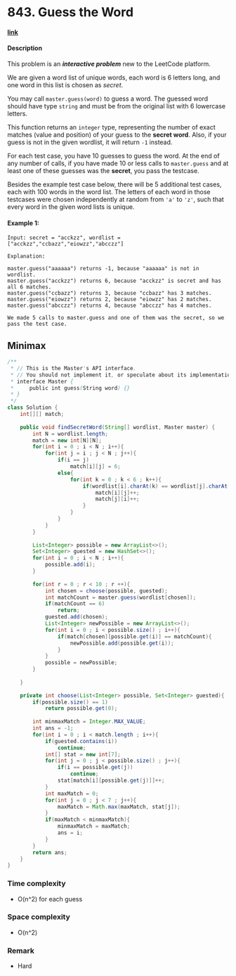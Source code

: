 # 843. Guess the Word

#### [link](https://leetcode.com/problems/guess-the-word/) 

#### Description
This problem is an ***interactive problem*** new to the LeetCode platform.

We are given a word list of unique words, each word is 6 letters long, and one word in this list is chosen as *secret*.

You may call `master.guess(word)` to guess a word.  The guessed word should have type `string` and must be from the original list with 6 lowercase letters.

This function returns an `integer` type, representing the number of exact matches (value and position) of your guess to the **secret word**.  Also, if your guess is not in the given wordlist, it will return `-1` instead.

For each test case, you have 10 guesses to guess the word. At the end of any number of calls, if you have made 10 or less calls to `master.guess` and at least one of these guesses was the **secret**, you pass the testcase.

Besides the example test case below, there will be 5 additional test cases, each with 100 words in the word list.  The letters of each word in those testcases were chosen independently at random from `'a'` to `'z'`, such that every word in the given word lists is unique.

#### Example 1:
```
Input: secret = "acckzz", wordlist = ["acckzz","ccbazz","eiowzz","abcczz"]

Explanation:

master.guess("aaaaaa") returns -1, because "aaaaaa" is not in wordlist.
master.guess("acckzz") returns 6, because "acckzz" is secret and has all 6 matches.
master.guess("ccbazz") returns 3, because "ccbazz" has 3 matches.
master.guess("eiowzz") returns 2, because "eiowzz" has 2 matches.
master.guess("abcczz") returns 4, because "abcczz" has 4 matches.

We made 5 calls to master.guess and one of them was the secret, so we pass the test case.
```

## Minimax
```java
/**
 * // This is the Master's API interface.
 * // You should not implement it, or speculate about its implementation
 * interface Master {
 *     public int guess(String word) {}
 * }
 */
class Solution {
    int[][] match;
    
    public void findSecretWord(String[] wordlist, Master master) {
        int N = wordlist.length;
        match = new int[N][N];
        for(int i = 0 ; i < N ; i++){
            for(int j = i ; j < N ; j++){
                if(i == j)
                    match[i][j] = 6;
                else{
                    for(int k = 0 ; k < 6 ; k++){
                        if(wordlist[i].charAt(k) == wordlist[j].charAt(k)){
                            match[i][j]++;
                            match[j][i]++;
                        }
                    }
                }
            }
        }
        
        List<Integer> possible = new ArrayList<>();
        Set<Integer> guested = new HashSet<>();
        for(int i = 0 ; i < N ; i++){
            possible.add(i);
        }
        
        for(int r = 0 ; r < 10 ; r ++){
            int chosen = choose(possible, guested);
            int matchCount = master.guess(wordlist[chosen]);
            if(matchCount == 6)
                return;
            guested.add(chosen);
            List<Integer> newPossible = new ArrayList<>();
            for(int i = 0 ; i < possible.size() ; i++){
                if(match[chosen][possible.get(i)] == matchCount){
                    newPossible.add(possible.get(i));
                }
            }
            possible = newPossible;
        }
        
    }
    
    private int choose(List<Integer> possible, Set<Integer> guested){
        if(possible.size() == 1)
            return possible.get(0);
        
        int minmaxMatch = Integer.MAX_VALUE;
        int ans = -1;
        for(int i = 0 ; i < match.length ; i++){
            if(guested.contains(i))
                continue;
            int[] stat = new int[7];
            for(int j = 0 ; j < possible.size() ; j++){
                if(i == possible.get(j))
                    continue;
                stat[match[i][possible.get(j)]]++;
            }
            int maxMatch = 0;
            for(int j = 0 ; j < 7 ; j++){
                maxMatch = Math.max(maxMatch, stat[j]);
            }
            if(maxMatch < minmaxMatch){
                minmaxMatch = maxMatch;
                ans = i;
            }
        }
        return ans;
    }
}
```

### Time complexity
* O(n^2) for each guess
### Space complexity
* O(n^2)
### Remark
* Hard